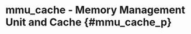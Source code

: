 mmu_cache - Memory Management Unit and Cache {#mmu_cache_p}
===========================================================
